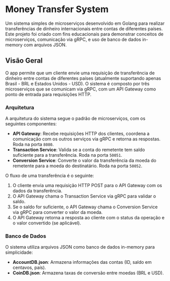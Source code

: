 # Money Transfer System

Um sistema simples de microserviços desenvolvido em Golang para realizar transferências de dinheiro internacionais entre contas de diferentes países. Este projeto foi criado com fins educacionais para demonstrar conceitos de microserviços, comunicação via gRPC, e uso de banco de dados in-memory com arquivos JSON.

## Visão Geral

O app permite que um cliente envie uma requisição de transferência de dinheiro entre contas de diferentes países (atualmente suportando apenas Brasil - BRL e Estados Unidos - USD). O sistema é composto por três microserviços que se comunicam via gRPC, com um API Gateway como ponto de entrada para requisições HTTP.

### Arquitetura

A arquitetura do sistema segue o padrão de microserviços, com os seguintes componentes:

- **API Gateway**: Recebe requisições HTTP dos clientes, coordena a comunicação com os outros serviços via gRPC e retorna as respostas. Roda na porta `8080`.
- **Transaction Service**: Valida se a conta do remetente tem saldo suficiente para a transferência. Roda na porta `50051`.
- **Conversion Service**: Converte o valor da transferência da moeda do remetente para a moeda do destinatário. Roda na porta `50052`.

O fluxo de uma transferência é o seguinte:

1. O cliente envia uma requisição HTTP POST para o API Gateway com os dados da transferência.
2. O API Gateway chama o Transaction Service via gRPC para validar o saldo.
3. Se o saldo for suficiente, o API Gateway chama o Conversion Service via gRPC para converter o valor da moeda.
4. O API Gateway retorna a resposta ao cliente com o status da operação e o valor convertido (se aplicável).

### Banco de Dados

O sistema utiliza arquivos JSON como banco de dados in-memory para simplicidade:

- **AccountDB.json**: Armazena informações das contas (ID, saldo em centavos, país).
- **CoinDB.json**: Armazena taxas de conversão entre moedas (BRL e USD).
